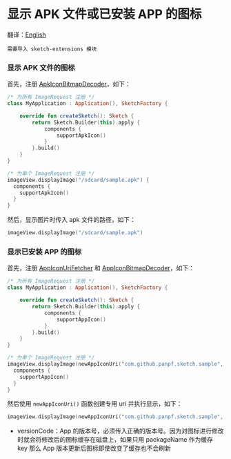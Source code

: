# 显示 APK 文件或已安装 APP 的图标

翻译：[English](apk_app_icon.md)

`需要导入 sketch-extensions 模块`

### 显示 APK 文件的图标

首先，注册 [ApkIconBitmapDecoder]，如下：

```kotlin
/* 为所有 ImageRequest 注册 */
class MyApplication : Application(), SketchFactory {

    override fun createSketch(): Sketch {
        return Sketch.Builder(this).apply {
            components {
                supportApkIcon()
            }
        }.build()
    }
}

/* 为单个 ImageRequest 注册 */
imageView.displayImage("/sdcard/sample.apk") {
  components {
    supportApkIcon()
  }
}
```

然后，显示图片时传入 apk 文件的路径，如下：

```kotlin
imageView.displayImage("/sdcard/sample.apk")
```

### 显示已安装 APP 的图标

首先，注册 [AppIconUriFetcher] 和 [AppIconBitmapDecoder]，如下：

```kotlin
/* 为所有 ImageRequest 注册 */
class MyApplication : Application(), SketchFactory {

    override fun createSketch(): Sketch {
        return Sketch.Builder(this).apply {
            components {
                supportAppIcon()
            }
        }.build()
    }
}

/* 为单个 ImageRequest 注册 */
imageView.displayImage(newAppIconUri("com.github.panpf.sketch.sample", versionCode = 1)) {
  components {
    supportAppIcon()
  }
}
```

然后使用 `newAppIconUri()` 函数创建专用 uri 并执行显示，如下：

```kotlin
imageView.displayImage(newAppIconUri("com.github.panpf.sketch.sample", versionCode = 1))
```

* versionCode：App 的版本号，必须传入正确的版本号。因为对图标进行修改时就会将修改后的图标缓存在磁盘上，如果只用 packageName 作为缓存 key 那么 App
  版本更新后图标即使改变了缓存也不会刷新

[Sketch]: ../../sketch-core/src/main/kotlin/com/github/panpf/sketch/Sketch.kt

[AppIconBitmapDecoder]: ../../sketch-extensions-core/src/main/kotlin/com/github/panpf/sketch/decode/AppIconBitmapDecoder.kt

[ApkIconBitmapDecoder]: ../../sketch-extensions-core/src/main/kotlin/com/github/panpf/sketch/decode/ApkIconBitmapDecoder.kt

[AppIconUriFetcher]: ../../sketch-extensions-core/src/main/kotlin/com/github/panpf/sketch/fetch/AppIconUriFetcher.kt

[ImageRequest]: ../../sketch-core/src/main/kotlin/com/github/panpf/sketch/request/ImageRequest.kt